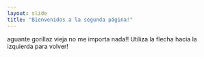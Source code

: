 ```yaml
---
layout: slide
title: "Bienvenidos a la segunda página!"
---
```

aguante gorillaz vieja no me importa nada!!
Utiliza la flecha hacia la izquierda para volver!
